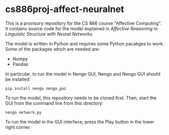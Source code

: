# cs886proj-affect-neuralnet

This is a provisory repository for the CS 886 course "Affective Computing". It contains source code for the model explained in *Affective Reasoning in Linguistic Structure with Neural Networks*.

The model is written in Python and requires some Python pacakges to work.
Some of the packages which are needed are:
* Numpy
* Pandas

In particular, to run the model in Nengo GUI, Nengo and Nengo GUI should be installed:

```pip install nengo nengo_gui```

To run the model, this repository needs to be cloned first. Then, start the GUI from the command line from this directory:

```nengo network.py```

To run the model in the GUI interface, press the Play button in the lower right corner.
